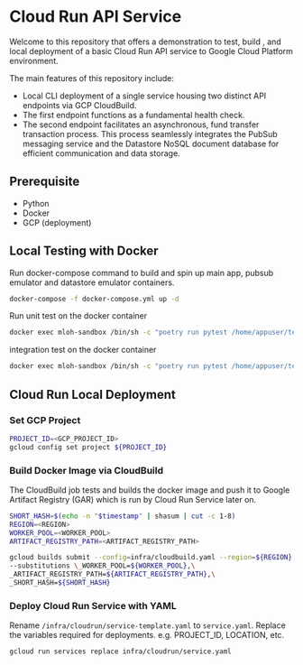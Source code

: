 # Cloud Run API Service

Welcome to this repository that offers a demonstration to test, build
, and local deployment of a basic Cloud Run API service to Google Cloud Platform environment.

The main features of this repository include:

- Local CLI deployment of a single service housing two distinct API endpoints via GCP CloudBuild.
- The first endpoint functions as a fundamental health check.
- The second endpoint facilitates an asynchronous, fund transfer transaction process. 
This process seamlessly integrates the PubSub messaging service and the Datastore NoSQL document database for efficient communication and data storage.

## Prerequisite
- Python
- Docker
- GCP (deployment)

## Local Testing with Docker

Run docker-compose command to build and spin up main app, pubsub emulator and datastore emulator containers.
```bash
docker-compose -f docker-compose.yml up -d
```

Run unit test on the docker container
```bash
docker exec mloh-sandbox /bin/sh -c "poetry run pytest /home/appuser/tests/unit_tests/ -disable-warnings -vv -s
```

integration test on the docker container
```bash
docker exec mloh-sandbox /bin/sh -c "poetry run pytest /home/appuser/tests/unit_tests/ -disable-warnings -vv -s
```

## Cloud Run Local Deployment

### Set GCP Project

```bash
PROJECT_ID=<GCP_PROJECT_ID>
gcloud config set project ${PROJECT_ID}
```

### Build Docker Image via CloudBuild

The CloudBuild job tests and builds the docker image and push it to Google Artifact Registry (GAR) which is run by Cloud Run
Service later on.

```bash
SHORT_HASH=$(echo -n "$timestamp" | shasum | cut -c 1-8)
REGION=<REGION>
WORKER_POOL=<WORKER_POOL>
ARTIFACT_REGISTRY_PATH=<ARTIFACT_REGISTRY_PATH>

gcloud builds submit --config=infra/cloudbuild.yaml --region=${REGION} \
--substitutions \_WORKER_POOL=${WORKER_POOL},\
_ARTIFACT_REGISTRY_PATH=${ARTIFACT_REGISTRY_PATH},\
_SHORT_HASH=${SHORT_HASH}
```

### Deploy Cloud Run Service with YAML

Rename `/infra/cloudrun/service-template.yaml` to `service.yaml`.
Replace the variables required for deployments. e.g. PROJECT_ID, LOCATION, etc.

```bash
gcloud run services replace infra/cloudrun/service.yaml
```
